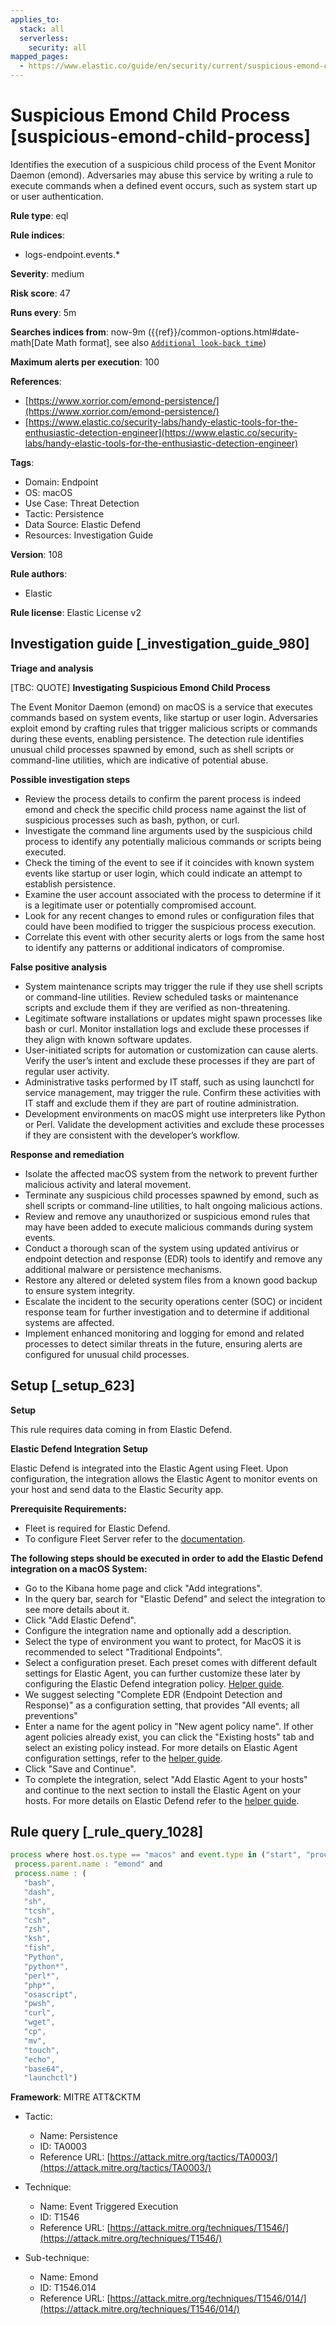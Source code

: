 ```yaml
---
applies_to:
  stack: all
  serverless:
    security: all
mapped_pages:
  - https://www.elastic.co/guide/en/security/current/suspicious-emond-child-process.html
---
```


# Suspicious Emond Child Process [suspicious-emond-child-process]

Identifies the execution of a suspicious child process of the Event Monitor Daemon (emond). Adversaries may abuse this service by writing a rule to execute commands when a defined event occurs, such as system start up or user authentication.

**Rule type**: eql

**Rule indices**:

* logs-endpoint.events.*

**Severity**: medium

**Risk score**: 47

**Runs every**: 5m

**Searches indices from**: now-9m ({{ref}}/common-options.html#date-math[Date Math format], see also [`Additional look-back time`](docs-content://solutions/security/detect-and-alert/create-detection-rule.md#rule-schedule))

**Maximum alerts per execution**: 100

**References**:

* [https://www.xorrior.com/emond-persistence/](https://www.xorrior.com/emond-persistence/)
* [https://www.elastic.co/security-labs/handy-elastic-tools-for-the-enthusiastic-detection-engineer](https://www.elastic.co/security-labs/handy-elastic-tools-for-the-enthusiastic-detection-engineer)

**Tags**:

* Domain: Endpoint
* OS: macOS
* Use Case: Threat Detection
* Tactic: Persistence
* Data Source: Elastic Defend
* Resources: Investigation Guide

**Version**: 108

**Rule authors**:

* Elastic

**Rule license**: Elastic License v2

## Investigation guide [_investigation_guide_980]

**Triage and analysis**

[TBC: QUOTE]
**Investigating Suspicious Emond Child Process**

The Event Monitor Daemon (emond) on macOS is a service that executes commands based on system events, like startup or user login. Adversaries exploit emond by crafting rules that trigger malicious scripts or commands during these events, enabling persistence. The detection rule identifies unusual child processes spawned by emond, such as shell scripts or command-line utilities, which are indicative of potential abuse.

**Possible investigation steps**

* Review the process details to confirm the parent process is indeed emond and check the specific child process name against the list of suspicious processes such as bash, python, or curl.
* Investigate the command line arguments used by the suspicious child process to identify any potentially malicious commands or scripts being executed.
* Check the timing of the event to see if it coincides with known system events like startup or user login, which could indicate an attempt to establish persistence.
* Examine the user account associated with the process to determine if it is a legitimate user or potentially compromised account.
* Look for any recent changes to emond rules or configuration files that could have been modified to trigger the suspicious process execution.
* Correlate this event with other security alerts or logs from the same host to identify any patterns or additional indicators of compromise.

**False positive analysis**

* System maintenance scripts may trigger the rule if they use shell scripts or command-line utilities. Review scheduled tasks or maintenance scripts and exclude them if they are verified as non-threatening.
* Legitimate software installations or updates might spawn processes like bash or curl. Monitor installation logs and exclude these processes if they align with known software updates.
* User-initiated scripts for automation or customization can cause alerts. Verify the user’s intent and exclude these processes if they are part of regular user activity.
* Administrative tasks performed by IT staff, such as using launchctl for service management, may trigger the rule. Confirm these activities with IT staff and exclude them if they are part of routine administration.
* Development environments on macOS might use interpreters like Python or Perl. Validate the development activities and exclude these processes if they are consistent with the developer’s workflow.

**Response and remediation**

* Isolate the affected macOS system from the network to prevent further malicious activity and lateral movement.
* Terminate any suspicious child processes spawned by emond, such as shell scripts or command-line utilities, to halt ongoing malicious actions.
* Review and remove any unauthorized or suspicious emond rules that may have been added to execute malicious commands during system events.
* Conduct a thorough scan of the system using updated antivirus or endpoint detection and response (EDR) tools to identify and remove any additional malware or persistence mechanisms.
* Restore any altered or deleted system files from a known good backup to ensure system integrity.
* Escalate the incident to the security operations center (SOC) or incident response team for further investigation and to determine if additional systems are affected.
* Implement enhanced monitoring and logging for emond and related processes to detect similar threats in the future, ensuring alerts are configured for unusual child processes.


## Setup [_setup_623]

**Setup**

This rule requires data coming in from Elastic Defend.

**Elastic Defend Integration Setup**

Elastic Defend is integrated into the Elastic Agent using Fleet. Upon configuration, the integration allows the Elastic Agent to monitor events on your host and send data to the Elastic Security app.

**Prerequisite Requirements:**

* Fleet is required for Elastic Defend.
* To configure Fleet Server refer to the [documentation](docs-content://reference/ingestion-tools/fleet/fleet-server.md).

**The following steps should be executed in order to add the Elastic Defend integration on a macOS System:**

* Go to the Kibana home page and click "Add integrations".
* In the query bar, search for "Elastic Defend" and select the integration to see more details about it.
* Click "Add Elastic Defend".
* Configure the integration name and optionally add a description.
* Select the type of environment you want to protect, for MacOS it is recommended to select "Traditional Endpoints".
* Select a configuration preset. Each preset comes with different default settings for Elastic Agent, you can further customize these later by configuring the Elastic Defend integration policy. [Helper guide](docs-content://solutions/security/configure-elastic-defend/configure-an-integration-policy-for-elastic-defend.md).
* We suggest selecting "Complete EDR (Endpoint Detection and Response)" as a configuration setting, that provides "All events; all preventions"
* Enter a name for the agent policy in "New agent policy name". If other agent policies already exist, you can click the "Existing hosts" tab and select an existing policy instead. For more details on Elastic Agent configuration settings, refer to the [helper guide](docs-content://reference/ingestion-tools/fleet/agent-policy.md).
* Click "Save and Continue".
* To complete the integration, select "Add Elastic Agent to your hosts" and continue to the next section to install the Elastic Agent on your hosts. For more details on Elastic Defend refer to the [helper guide](docs-content://solutions/security/configure-elastic-defend/install-elastic-defend.md).


## Rule query [_rule_query_1028]

```js
process where host.os.type == "macos" and event.type in ("start", "process_started") and
 process.parent.name : "emond" and
 process.name : (
   "bash",
   "dash",
   "sh",
   "tcsh",
   "csh",
   "zsh",
   "ksh",
   "fish",
   "Python",
   "python*",
   "perl*",
   "php*",
   "osascript",
   "pwsh",
   "curl",
   "wget",
   "cp",
   "mv",
   "touch",
   "echo",
   "base64",
   "launchctl")
```

**Framework**: MITRE ATT&CKTM

* Tactic:

    * Name: Persistence
    * ID: TA0003
    * Reference URL: [https://attack.mitre.org/tactics/TA0003/](https://attack.mitre.org/tactics/TA0003/)

* Technique:

    * Name: Event Triggered Execution
    * ID: T1546
    * Reference URL: [https://attack.mitre.org/techniques/T1546/](https://attack.mitre.org/techniques/T1546/)

* Sub-technique:

    * Name: Emond
    * ID: T1546.014
    * Reference URL: [https://attack.mitre.org/techniques/T1546/014/](https://attack.mitre.org/techniques/T1546/014/)



